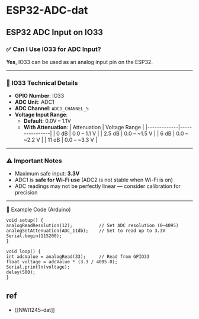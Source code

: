 
# ESP32-ADC-dat

## ESP32 ADC Input on IO33

### ✅ Can I Use IO33 for ADC Input?
**Yes**, IO33 can be used as an analog input pin on the ESP32.

---

### 📌 IO33 Technical Details
- **GPIO Number**: IO33  
- **ADC Unit**: ADC1  
- **ADC Channel**: `ADC1_CHANNEL_5`  
- **Voltage Input Range**: 
  - **Default**: 0.0V – 1.1V
  - **With Attenuation**:
    | Attenuation | Voltage Range |
    |-------------|----------------|
    | 0 dB        | 0.0 – 1.1 V     |
    | 2.5 dB      | 0.0 – ~1.5 V    |
    | 6 dB        | 0.0 – ~2.2 V    |
    | 11 dB       | 0.0 – ~3.3 V    |

---

### ⚠️ Important Notes
- Maximum safe input: **3.3V**  
- ADC1 is **safe for Wi-Fi use** (ADC2 is not stable when Wi-Fi is on)
- ADC readings may not be perfectly linear — consider calibration for precision

---

🧪 Example Code (Arduino)


    void setup() {
    analogReadResolution(12);          // Set ADC resolution (0–4095)
    analogSetAttenuation(ADC_11db);    // Set to read up to 3.3V
    Serial.begin(115200);
    }

    void loop() {
    int adcValue = analogRead(33);     // Read from GPIO33
    float voltage = adcValue * (3.3 / 4095.0); 
    Serial.println(voltage);
    delay(500);
    }

## ref 

- [[NWI1245-dat]]